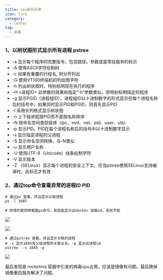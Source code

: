 ```yaml
---
title: cpu飙升异常
icon: fire
category:
  - Centos
tag:
  - 病毒
---
```


### 1、以树状图形式显示所有进程 pstree
- -a 显示每个程序的完整指令，包含路径，参数或是常驻服务的标示
- -A 使用ASCII字符绘制树
- -c 如果有重覆的行程名, 则分开列出
- -G 使用VT100终端机的列绘图字符
- -h 列出树状图时，特别标明现在执行的程序
- -H <进程ID> 此参数的效果和指定”-h”参数类似，但特别标明指定的程序
- -g 显示PGID（进程组ID）。进程组ID以十进制数字的形式显示在每个进程名称后的括号中。如果同时显示PID和PGID，则首先显示PID
- -l 采用长列格式显示树状图
- -n 上下级进程按PID而不是按名称排序
- -N <type> 按命名空间类型排序（ipc、mnt、net、pid、user、uts）
- -p 显示PID。PID在每个进程名称后的括号中以十进制数字显示
- -s <pid> 显示指定进程的父进程
- -S 显示命名空间转换。与-N类似
- -u 显示用户名称
- -U 使用UTF-8（Unicode）线条绘制字符
- -V 显示版本
- -Z （SELinux）显示每个进程的安全上下文。仅当pstree使用SELinux支持编译时，此标志才有效


### 2、通过top命令查看异常的进程ID PID
```shell
# 通过ps 查看，并且显示父级进程
ps -l 1685

# 奇怪的是同样都是ps命令，有些能显示出docker 容器id，有些不能
```
![](https://wqknowledge.oss-cn-shenzhen.aliyuncs.com/bd/bd3.png)

![](https://wqknowledge.oss-cn-shenzhen.aliyuncs.com/bd/bd1.png)

```shell
# 通过pstree 查看，并且显示关联的进程
# -s 显示1685及父级进程的关联关系，-p 显示出进程id
pstree  -s 1685 -p
```
![](https://wqknowledge.oss-cn-shenzhen.aliyuncs.com/bd/bd2.png)

最后发现是 rocketmq 容器中引发的病毒cpu占用，应该是镜像有问题。最后换掉镜像重启服务解决了问题。